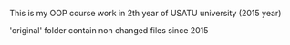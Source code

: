 This is my OOP course work in 2th year of USATU university (2015 year)

'original' folder contain non changed files since 2015
